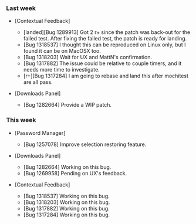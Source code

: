 ### Last week

* [Contextual Feedback]
  - [landed][Bug 1289913] Got 2 r+ since the patch was back-out for the failed test. After fixing the failed test, the patch is ready for landing.
  - [Bug 1318537] I thought this can be reproduced on Linux only, but I found it can be on MacOSX too.
  - [Bug 1318203] Wait for UX and MattN's confirmation.
  - [Bug 1317882] The issue could be relative to couple timers, and it needs more time to investigate.
  - [r+][Bug 1317284] I am going to rebase and land this after mochitest are all pass.

* [Downloads Panel]
  - [Bug 1282664] Provide a WIP patch.

### This week

* [Password Manager]
  - [Bug 1257078] Improve selection restoring feature.

* [Downloads Panel]
  - [Bug 1282664] Working on this bug.
  - [Bug 1269958] Pending on UX's feedback.

* [Contextual Feedback]
  - [Bug 1318537] Working on this bug.
  - [Bug 1318203] Working on this bug.
  - [Bug 1317882] Working on this bug.
  - [Bug 1317284] Working on this bug.
